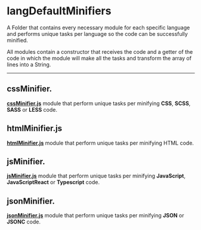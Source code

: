 # **langDefaultMinifiers**

A Folder that contains every necessary module for each specific language and performs unique tasks per language so the code can be successfully minified.

All modules contain a constructor that receives the code and a getter of the code in which the module will make all the tasks and transform the array of lines into a String.

---

## **cssMinifier.**

**[cssMinifier.js](cssMinifier.js)** module that perform unique tasks per minifying **CSS**, **SCSS**, **SASS** or **LESS** code.

## **htmlMinifier.js**

**[htmlMinifier.js](htmlMinifier.js)** module that perform unique tasks per minifying HTML code.

## **jsMinifier.**

**[jsMinifier.js](jsMinifier.js)** module that perform unique tasks per minifying **JavaScript**, **JavaScriptReact** or **Typescript** code.

## **jsonMinifier.**

**[jsonMinifier.js](jsonMinifier.js)** module that perform unique tasks per minifying **JSON** or **JSONC** code.
